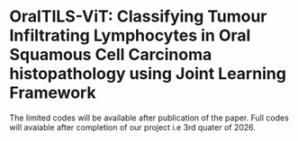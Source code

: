 # OralTILS-ViT: Classifying Tumour Infiltrating Lymphocytes in Oral Squamous Cell Carcinoma histopathology using Joint Learning Framework

The limited codes will be available after publication of the paper. Full codes will avaiable after completion of our project i.e 3rd quater of 2026.
